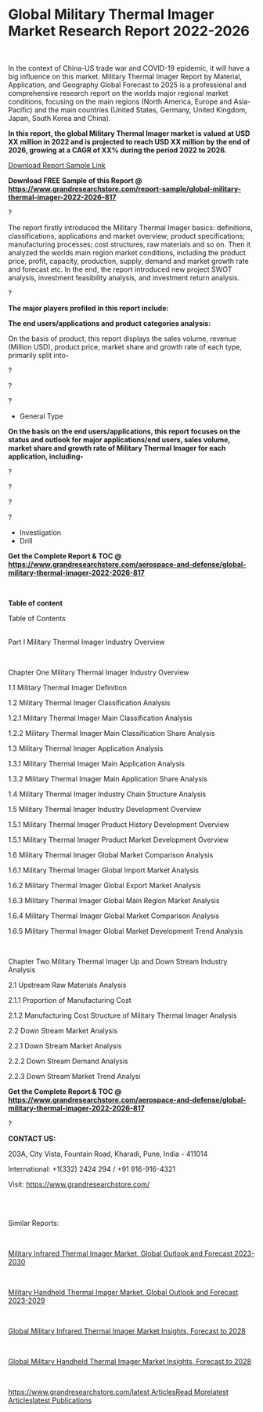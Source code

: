 <h1>Global Military Thermal Imager Market Research Report 2022-2026</h1><br/><p>In the context of China-US trade war and COVID-19 epidemic, it will have a big influence on this market. Military Thermal Imager Report by Material, Application, and Geography Global Forecast to 2025 is a professional and comprehensive research report on the worlds major regional market conditions, focusing on the main regions (North America, Europe and Asia-Pacific) and the main countries (United States, Germany, United Kingdom, Japan, South Korea and China).</p>
 
 
 
 <p><strong>In this report, the global Military Thermal Imager market is valued at USD XX million in 2022 and is projected to reach USD XX million by the end of 2026, growing at a <strong>CAGR</strong> of XX% during the period 2022 to 2026.</strong></p>
 
 
 
 <p><a href="https://www.grandresearchstore.com/mr-admin/report-sample/global-military-thermal-imager-2022-2026-817">Download Report Sample Link</a></p>
 
 
 
 <div><b>Download FREE Sample of this Report @ <a href="https://www.grandresearchstore.com/report-sample/global-military-thermal-imager-2022-2026-817">https://www.grandresearchstore.com/report-sample/global-military-thermal-imager-2022-2026-817</a></b></div>
 
 
 
 <p>? </p>
 
 
 
 <p>The report firstly introduced the Military Thermal Imager basics: definitions, classifications, applications and market overview; product specifications; manufacturing processes; cost structures, raw materials and so on. Then it analyzed the worlds main region market conditions, including the product price, profit, capacity, production, supply, demand and market growth rate and forecast etc. In the end, the report introduced new project SWOT analysis, investment feasibility analysis, and investment return analysis.</p>
 
 
 
 <p>? </p>
 
 
 
 <p><strong>The <strong>major players</strong> profiled in this report include:</strong></p>
 
 
 
 <p><strong>The end users/applications and product categories analysis:</strong></p>
 
 
 
 <p>On the basis of product, this report displays the sales volume, revenue (Million USD), product price, market share and growth rate of each type, primarily split into-</p>
 
 
 
 <p>? </p>
 
 
 
 <p>? </p>
 
 
 
 <p>? </p>
 
 
 
 <ul>
 
 <li>General Type</li>
 
 </ul>
 
 
 
 <p><strong>On the basis on the end users/applications, this report focuses on the status and outlook for major applications/end users, sales volume, market share and growth rate of Military Thermal Imager for each application, including-</strong></p>
 
 
 
 <p>? </p>
 
 
 
 <p>? </p>
 
 
 
 <p>? </p>
 
 
 
 <p>? </p>
 
 
 
 <ul>
 
 <li>Investigation</li>
 
 <li>Drill</li>
 
 </ul>
 
 
 
 <div><b>Get the Complete Report & TOC @ <a href="https://www.grandresearchstore.com/aerospace-and-defense/global-military-thermal-imager-2022-2026-817">https://www.grandresearchstore.com/aerospace-and-defense/global-military-thermal-imager-2022-2026-817</a></b></div>
 
 
 
 <p><br />
 
 <b>Table of content</b></p>
 
 
 
 <p>Table of Contents<br />
 
 <br />
 
 Part I Military Thermal Imager Industry Overview<br />
 
 <br />
 
 Chapter One Military Thermal Imager Industry Overview<br />
 
 1.1 Military Thermal Imager Definition<br />
 
 1.2 Military Thermal Imager Classification Analysis<br />
 
 1.2.1 Military Thermal Imager Main Classification Analysis<br />
 
 1.2.2 Military Thermal Imager Main Classification Share Analysis<br />
 
 1.3 Military Thermal Imager Application Analysis<br />
 
 1.3.1 Military Thermal Imager Main Application Analysis<br />
 
 1.3.2 Military Thermal Imager Main Application Share Analysis<br />
 
 1.4 Military Thermal Imager Industry Chain Structure Analysis<br />
 
 1.5 Military Thermal Imager Industry Development Overview<br />
 
 1.5.1 Military Thermal Imager Product History Development Overview<br />
 
 1.5.1 Military Thermal Imager Product Market Development Overview<br />
 
 1.6 Military Thermal Imager Global Market Comparison Analysis<br />
 
 1.6.1 Military Thermal Imager Global Import Market Analysis<br />
 
 1.6.2 Military Thermal Imager Global Export Market Analysis<br />
 
 1.6.3 Military Thermal Imager Global Main Region Market Analysis<br />
 
 1.6.4 Military Thermal Imager Global Market Comparison Analysis<br />
 
 1.6.5 Military Thermal Imager Global Market Development Trend Analysis<br />
 
 <br />
 
 Chapter Two Military Thermal Imager Up and Down Stream Industry Analysis<br />
 
 2.1 Upstream Raw Materials Analysis<br />
 
 2.1.1 Proportion of Manufacturing Cost<br />
 
 2.1.2 Manufacturing Cost Structure of Military Thermal Imager Analysis<br />
 
 2.2 Down Stream Market Analysis<br />
 
 2.2.1 Down Stream Market Analysis<br />
 
 2.2.2 Down Stream Demand Analysis<br />
 
 2.2.3 Down Stream Market Trend Analysi</p>
 
 
 
 <div><b>Get the Complete Report & TOC @ <a href="https://www.grandresearchstore.com/aerospace-and-defense/global-military-thermal-imager-2022-2026-817">https://www.grandresearchstore.com/aerospace-and-defense/global-military-thermal-imager-2022-2026-817</a></b></div>
 
 
 
 <p>? </p>
 
 
 
 <p><b>CONTACT US:</b><br />
 
 203A, City Vista, Fountain Road, Kharadi, Pune, India - 411014<br />
 
 International: +1(332) 2424 294 / +91 916-916-4321<br />
 
 Visit: <a href="https://www.grandresearchstore.com/">https://www.grandresearchstore.com/</a><br />
 
 <br />
 
 <br />
 
 Similar Reports:<br />
 
 <br />
 
 <a href="https://www.grandresearchstore.com/machines/global-military-infrared-thermal-imager-forecast-2023-2030-991">Military Infrared Thermal Imager Market, Global Outlook and Forecast 2023-2030</a><br />
 
 <br />
 
 <a href="https://www.grandresearchstore.com/machines/global-military-hheld-thermal-imager-forecast-2023-2029-364">Military Handheld Thermal Imager Market, Global Outlook and Forecast 2023-2029</a><br />
 
 <br />
 
 <a href="https://www.grandresearchstore.com/machines/global-military-infrared-thermal-imager-2028-993">Global Military Infrared Thermal Imager Market Insights, Forecast to 2028</a><br />
 
 <br />
 
 <a href="https://www.grandresearchstore.com/machines/global-military-hheld-thermal-imager-2028-717">Global Military Handheld Thermal Imager Market Insights, Forecast to 2028</a><br />
 
 <br />
 
 <a href="https://gyeongbokgung.com">https://www.grandresearchstore.com/</a><a href="https://hallyeomaritime.com">latest Articles</a><a href="https://jingwansa.com">Read More</a><a href="https://nguoiviet.jp/">latest Articles</a><a href="https://www.intelmarketresearch.com/">latest Publications</a></p>